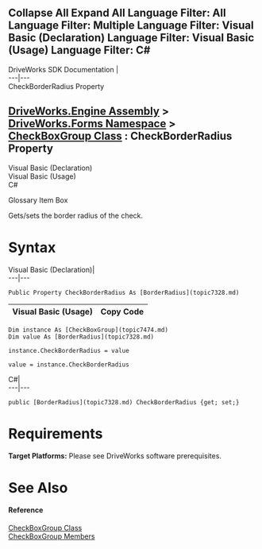 Collapse All Expand All Language Filter: All  Language Filter: Multiple  Language Filter: Visual Basic (Declaration) Language Filter: Visual Basic (Usage) Language Filter: C#  
---  
DriveWorks SDK Documentation  |   
---|---  
CheckBorderRadius Property   
  
[DriveWorks.Engine Assembly](topic2156.md) > [DriveWorks.Forms Namespace](topic7266.md) > [CheckBoxGroup Class](topic7474.md) : CheckBorderRadius Property  
---  
  
Visual Basic (Declaration)    
Visual Basic (Usage)    
C# 

Glossary Item Box

Gets/sets the border radius of the check. 

# Syntax

Visual Basic (Declaration)|   
---|---  
      
    
    Public Property CheckBorderRadius As [BorderRadius](topic7328.md)  
  
Visual Basic (Usage)| Copy Code  
---|---  
      
    
    Dim instance As [CheckBoxGroup](topic7474.md)
    Dim value As [BorderRadius](topic7328.md)
     
    instance.CheckBorderRadius = value
     
    value = instance.CheckBorderRadius  
  
C#|   
---|---  
      
    
    public [BorderRadius](topic7328.md) CheckBorderRadius {get; set;}  
  
# Requirements

**Target Platforms:** Please see DriveWorks software prerequisites.

# See Also

#### Reference

[CheckBoxGroup Class](topic7474.md)   
[CheckBoxGroup Members](topic7475.md)


